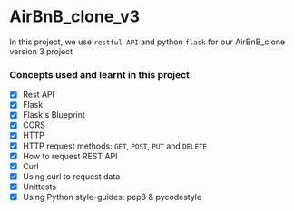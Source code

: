 # AirBnB_clone_v3

In this project, we use `restful API` and python `flask` for our AirBnB_clone version 3 project

### Concepts used and learnt in this project

- [x] Rest API
- [x] Flask
- [x] Flask's Blueprint
- [x] CORS
- [x] HTTP
- [x] HTTP request methods: `GET`, `POST`, `PUT` and `DELETE`
- [x] How to request REST API
- [x] Curl
- [x] Using curl to request data
- [x] Unittests
- [x] Using Python style-guides: pep8 & pycodestyle